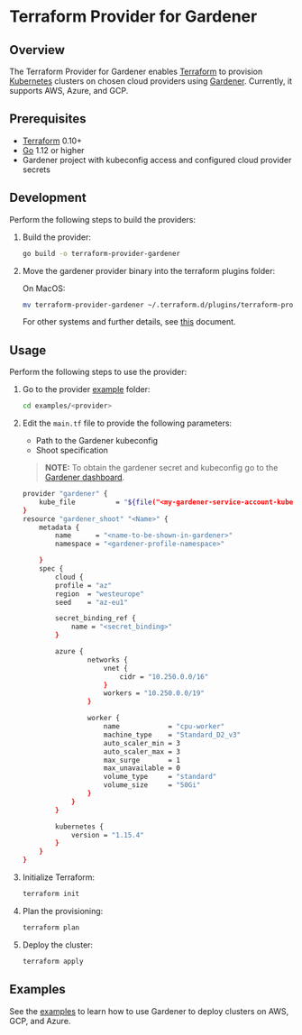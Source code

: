 
# Terraform Provider for Gardener


## Overview

The Terraform Provider for Gardener enables [Terraform](https://www.terraform.io) to provision [Kubernetes](https://kubernetes.io) clusters on chosen cloud providers using [Gardener](https://gardener.cloud/). Currently, it supports AWS, Azure, and GCP.

## Prerequisites

- [Terraform](https://www.terraform.io/downloads.html) 0.10+
- [Go](https://golang.org/doc/install) 1.12 or higher
- Gardener project with kubeconfig access and configured cloud provider secrets

## Development

Perform the following steps to build the providers:

1. Build the provider:
    ```bash
    go build -o terraform-provider-gardener
    ```
2. Move the gardener provider binary into the terraform plugins folder:

   On MacOS:
   ```bash
   mv terraform-provider-gardener ~/.terraform.d/plugins/terraform-provider-gardener
   ```
   For other systems and further details, see [this](https://www.terraform.io/docs/plugins/basics.html#installing-plugins) document.

## Usage

Perform the following steps to use the provider:

1. Go to the provider [example](https://github.com/kyma-incubator/terraform-provider-gardener/tree/master/examples) folder:

    ```bash
    cd examples/<provider>
    ```
2. Edit the `main.tf` file to provide the following parameters:

    - Path to the Gardener kubeconfig
    - Shoot specification

    > **NOTE:** To obtain the gardener secret and kubeconfig go to the [Gardener dashboard](https://dashboard.garden.canary.k8s.ondemand.com/login).
    ```bash
    provider "gardener" {
        kube_file          = "${file("<my-gardener-service-account-kubeconfig>")}"
    }
    resource "gardener_shoot" "<Name>" {
        metadata {
            name      = "<name-to-be-shown-in-gardener>"
            namespace = "<gardener-profile-namespace>"

        }
        spec {
            cloud {
            profile = "az"
            region  = "westeurope"
            seed    = "az-eu1"

            secret_binding_ref {
                name = "<secret_binding>"
            }

            azure {
                    networks {
                        vnet {
                            cidr = "10.250.0.0/16"
                        }
                        workers = "10.250.0.0/19"
                    }

                    worker {
                        name            = "cpu-worker"
                        machine_type    = "Standard_D2_v3"
                        auto_scaler_min = 3
                        auto_scaler_max = 3
                        max_surge       = 1
                        max_unavailable = 0
                        volume_type     = "standard"
                        volume_size     = "50Gi"
                    }
                }
            }

            kubernetes {
                version = "1.15.4"
            }
        }
    }
    ```
3. Initialize Terraform:
    ```bash
    terraform init
    ```
4. Plan the provisioning:
    ```bash
    terraform plan
    ```
5. Deploy the cluster:
    ```bash
    terraform apply
    ```
## Examples

See the [examples](https://github.com/kyma-incubator/terraform-provider-gardener/tree/master/examples) to learn how to use Gardener to deploy clusters on AWS, GCP, and Azure.
